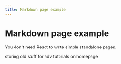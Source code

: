 ```yaml
---
title: Markdown page example
---
```


# Markdown page example

You don't need React to write simple standalone pages.

  storing old stuff for adv tutorials on homepage

  <Column title="Advanced Tutorials" size="3">
    <Feature url="../../docs/next/Tutorials/Advanced/ticketing/concept" title="Ticketing" subtitle="Power your next event with Keypom" image="docs/icons/nft.png" />
    <Feature url="../../docs/next/Tutorials/Advanced/customized-onboarding/concept" title="Customized Onboarding" subtitle="Create a custom and interactive onboarding" image="docs/icons/onboarding.png" />
    <Feature url="../../docs/next/Tutorials/Advanced/dao/concept" title="DAO Onboarding" subtitle="Create a seamless DAO experience" image="docs/icons/dao.png" />
    <Feature url="../../docs/next/Tutorials/Advanced/subscriptions/concept" title="Subscriptions using Web3" subtitle="Make a Web3 subscription service" image="docs/icons/subscription.png" />
  </Column> 


  <Column title="Developer Documentation" size="4">
    <Feature url="docs/next/keypom-sdk/welcome" title="Keypom TypeDocs" subtitle="Spin-up your first dApp" image="docs/icons/typedocs.png" />
    <Feature url="https://github.com/keypom/keypom-js" title="JavaScript SDK Repo" subtitle="Keypom SDK behind the scenes" image="moon.png" />
    <Feature url="https://docs.near.org/tools/near-api-js/quick-reference" title="NEAR-API-JS" subtitle="Interact with NEAR using JavaScript" image="docs/icons/near-api-js.png" />
  </Column>
 

